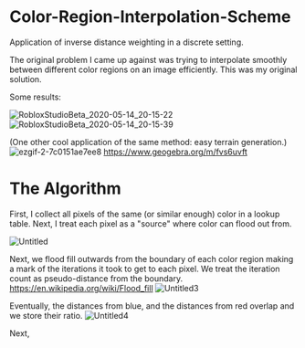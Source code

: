 # Color-Region-Interpolation-Scheme
Application of inverse distance weighting in a discrete setting.

The original problem I came up against was trying to interpolate smoothly between different color regions on an image efficiently.
This was my original solution.

Some results:

![RobloxStudioBeta_2020-05-14_20-15-22](https://user-images.githubusercontent.com/33347703/81976505-8ef8a080-9620-11ea-9aa4-99eb44a16deb.png)
![RobloxStudioBeta_2020-05-14_20-15-39](https://user-images.githubusercontent.com/33347703/81976508-9029cd80-9620-11ea-995b-aeff716a9c29.png)

(One other cool application of the same method: easy terrain generation.)
![ezgif-2-7c0151ae7ee8](https://user-images.githubusercontent.com/33347703/81977449-f2370280-9621-11ea-9f30-211ce75c7e14.gif)
https://www.geogebra.org/m/fvs6uvft

# The Algorithm

First, I collect all pixels of the same (or similar enough) color in a lookup table.
Next, I treat each pixel as a "source" where color can flood out from.

![Untitled](https://user-images.githubusercontent.com/33347703/81981891-d6832a80-9628-11ea-9ca1-ec021496d0d9.png)

Next, we flood fill outwards from the boundary of each color region making a mark of the iterations it took to get to each pixel. We treat the iteration count as pseudo-distance from the boundary. https://en.wikipedia.org/wiki/Flood_fill
![Untitled3](https://user-images.githubusercontent.com/33347703/81981886-d551fd80-9628-11ea-9255-301b98d53092.png)

Eventually, the distances from blue, and the distances from red overlap and we store their ratio.
![Untitled4](https://user-images.githubusercontent.com/33347703/81981893-d6832a80-9628-11ea-921b-a68836213acd.png)

Next,

